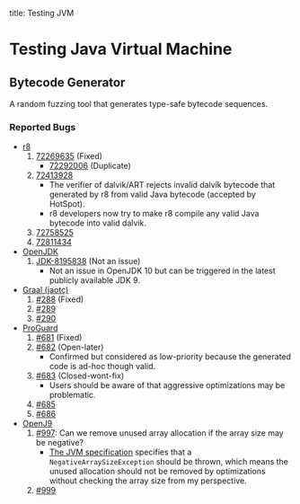 title: Testing JVM

# Testing Java Virtual Machine

## Bytecode Generator

A random fuzzing tool that generates type-safe bytecode sequences.

### Reported Bugs

* [r8](https://r8.googlesource.com/r8)
    1. [72269635](https://issuetracker.google.com/issues/72269635) (Fixed)
        * [72292006](https://issuetracker.google.com/issues/72292006) (Duplicate)
    1. [72413928](https://issuetracker.google.com/issues/72413928)
        * The verifier of dalvik/ART rejects invalid dalvik bytecode that generated by r8 from valid Java bytecode (accepted by HotSpot).
        * r8 developers now try to make r8 compile any valid Java bytecode into valid dalvik.
    1. [72758525](https://issuetracker.google.com/issues/72758525)
    1. [72811434](https://issuetracker.google.com/issues/72811434)
* [OpenJDK](http://openjdk.java.net/)
    1. [JDK-8195838](https://bugs.openjdk.java.net/browse/JDK-8195838) (Not an issue)
        * Not an issue in OpenJDK 10 but can be triggered in the latest publicly available JDK 9.
* [Graal (jaotc)]()
    1. [#288](https://github.com/oracle/graal/issues/288) (Fixed)
    1. [#289](https://github.com/oracle/graal/issues/289)
    1. [#290](https://github.com/oracle/graal/issues/290)
* [ProGuard](https://sourceforge.net/projects/proguard/)
    1. [#681](https://sourceforge.net/p/proguard/bugs/681/) (Fixed)
    1. [#682](https://sourceforge.net/p/proguard/bugs/682/) (Open-later)
        * Confirmed but considered as low-priority because the generated code is ad-hoc though valid.
    1. [#683](https://sourceforge.net/p/proguard/bugs/683/) (Closed-wont-fix)
        * Users should be aware of that aggressive optimizations may be problematic.
    1. [#685](https://sourceforge.net/p/proguard/bugs/685/)
    1. [#686](https://sourceforge.net/p/proguard/bugs/686/)
* [OpenJ9](https://github.com/eclipse/openj9)
    1. [#997](https://github.com/eclipse/openj9/issues/997): Can we remove unused array allocation if the array size may be negative?
         * [The JVM specification](https://docs.oracle.com/javase/specs/jvms/se9/html/jvms-6.html#jvms-6.5.anewarray) specifies that a `NegativeArraySizeException` should be thrown,
         which means the unused allocation should not be removed by optimizations without checking the array size from my perspective.
    1. [#999](https://github.com/eclipse/openj9/issues/999)
